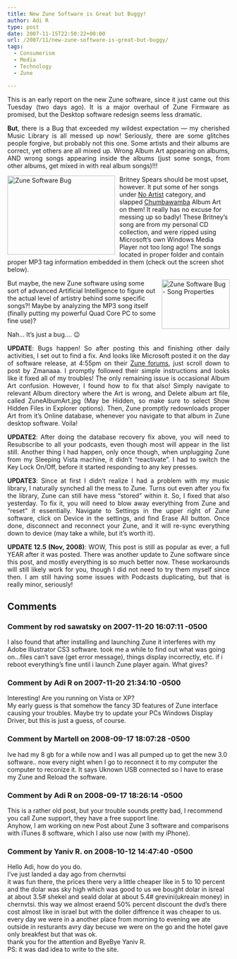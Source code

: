 ```yaml
---
title: New Zune Software is Great but Buggy!
author: Adi R
type: post
date: 2007-11-15T22:50:22+00:00
url: /2007/11/new-zune-software-is-great-but-buggy/
tags:
  - Consumerism
  - Media
  - Technology
  - Zune

---
```

<p align="justify">
  This is an early report on the new Zune software, since it just came out this Tuesday (two days ago). It is a major overhaul of Zune Firmware as promised, but the Desktop software redesign seems less dramatic.
</p>

<p align="justify">
  <strong>But</strong>, there is a Bug that exceeded my wildest expectation &#8212; my cherished Music Library is all messed up now! Seriously, there are some glitches people forgive, but probably not this one. Some artists and their albums are correct, yet others are all mixed up. Wrong Album Art appearing on albums, AND wrong songs appearing inside the albums (just some songs, from other albums, get mixed in with real album songs)!!!
</p>

<a href="http://www.britneyspears.com/" target="_blank"></a><a href="https://i1.wp.com/www.adir1.com//uploads/2007/11/zune-software-bug.jpg" target="_blank"><img style="border-top-width: 0px; border-left-width: 0px; border-bottom-width: 0px; margin: 0px 10px 0px 0px; border-right-width: 0px" height="179" alt="Zune Software Bug" src="https://i0.wp.com/www.adir1.com//uploads/2007/11/zune-software-bug-thumb.jpg?resize=244%2C179" width="244" align="left" border="0" data-recalc-dims="1" /></a>Britney Spears</a> should be most upset, however. It put some of her songs under <u>No Artist</u> category, and slapped <a href="http://www.chumba.com/" target="_blank">Chumbawamba</a> Album Art on them! It really has no excuse for messing up so badly! These Britney&#8217;s song are from my personal CD collection, and were ripped using Microsoft&#8217;s own Windows Media Player not too long ago! The songs located in proper folder and contain proper MP3 tag information embedded in them (check out the screen shot below).

<a href="https://i1.wp.com/www.adir1.com//uploads/2007/11/zune-software-bug-song-properties.jpg" target="_blank"><img id="id" style="border-top-width: 0px; border-left-width: 0px; border-bottom-width: 0px; margin: 0px 0px 0px 10px; border-right-width: 0px" height="112" alt="Zune Software Bug - Song Properties" src="https://i0.wp.com/www.adir1.com//uploads/2007/11/zune-software-bug-song-properties-thumb.jpg?resize=154%2C112" width="154" align="right" border="0" data-recalc-dims="1" /></a> But maybe, the new Zune software using some sort of advanced Artificial Intelligence to figure out the actual level of artistry behind some specific songs?! Maybe by analyzing the MP3 song itself (finally putting my powerful Quad Core PC to some fine use)?

Nah&#8230; It&#8217;s just a bug&#8230;. 😉

<p align="justify">
  <strong>UPDATE</strong>: Bugs happen! So after posting this and finishing other daily activities, I set out to find a fix. And looks like Microsoft posted it on the day of software release, at 4:55pm on their <a title="Scroll down to post by Zmanaaa that explains how to fix this" href="http://forums.zune.net/549/ShowPost.aspx" target="_blank">Zune forums</a>, just scroll down to post by Zmanaaa. I promptly followed their simple instructions and looks like it fixed all of my troubles! The only remaining issue is occasional Album Art confusion. However, I found how to fix that also! Simply navigate to relevant Album directory where the Art is wrong, and Delete album art file, called ZuneAlbumArt.jpg (May be Hidden, so make sure to select Show Hidden Files in Explorer options). Then, Zune promptly redownloads proper Art from it&#8217;s Online database, whenever you navigate to that album in Zune desktop software. Voila!
</p>

<p align="justify">
  <strong>UPDATE2</strong>: After doing the database recovery fix above, you will need to Resubscribe to all your podcasts, even though most will appear in the list still. Another thing I had happen, only once though, when unplugging Zune from my Sleeping Vista machine, it didn&#8217;t &#8220;reactivate&#8221;. I had to switch the Key Lock On/Off, before it started responding to any key presses.
</p>

<p align="justify">
  <strong>UPDATE3</strong>: Since at first I didn&#8217;t realize I had a problem with my music library, I naturally synched all the mess to Zune. Turns out even after you fix the library, Zune can still have mess &#8220;stored&#8221; within it. So, I fixed that also yesterday. To fix it, you will need to blow away everything from Zune and &#8220;reset&#8221; it essentially. Navigate to Settings in the upper right of Zune software, click on Device in the settings, and find Erase All button. Once done, disconnect and reconnect your Zune, and it will re-sync everything down to device (may take a while, but it&#8217;s worth it).
</p>

<p align="justify">
  <strong>UPDATE 12.5 (Nov, 2008)</strong>: WOW, This post is still as popular as ever, a full YEAR after it was posted. There was another update to Zune software since this post, and mostly everything is so much better now. These workarounds will still likely work for you, though I did not need to try them myself since then. I am still having some issues with Podcasts duplicating, but that is really minor, seriously!
</p>

## Comments

### Comment by rod sawatsky on 2007-11-20 16:07:11 -0500
I also found that after installing and launching Zune it interferes with my Adobe Illustrator CS3 software. took me a while to find out what was going on&#8230;files can&#8217;t save (get error message), things display incorrectly, etc. if i reboot everything&#8217;s fine until i launch Zune player again. What gives?

### Comment by Adi R on 2007-11-20 21:34:10 -0500
Interesting! Are you running on Vista or XP?  
My early guess is that somehow the fancy 3D features of Zune interface causing your troubles. Maybe try to update your PCs Windows Display Driver, but this is just a guess, of course.

### Comment by Martell on 2008-09-17 18:07:28 -0500
Ive had my 8 gb for a while now and I was all pumped up to get the new 3.0 software.. now every night when I go to reconnect it to my computer the computer to reconize it. It says Uknown USB connected so I have to erase my Zune and Reload the software.

### Comment by Adi R on 2008-09-17 18:26:14 -0500
This is a rather old post, but your trouble sounds pretty bad, I recommend you call Zune support, they have a free support line.  
Anyhow, I am working on new Post about Zune 3 software and comparisons with iTunes 8 software, which I also use now (with my iPhone).

### Comment by Yaniv R. on 2008-10-12 14:47:40 -0500
Hello Adi, how do you do.  
I&#8217;ve just landed a day ago from chernvtsi  
it was fun there, the prices there very a little cheaper like in 5 to 10 percent and the dolar was sky high which was good to us we bought dolar in isreal at about 3.5# shekel and seald dolar at about 5.4# grevini(ukreain money) in chernvtsi. this way we almost eraend 50% percent discount the dvd&#8217;s there cost almost like in israel but with the doller diffrence it was cheaper to us.  
every day we were in a another place from morning to evening we ate outside in resturants avry day becuse we were on the go and the hotel gave only breakfest but that was ok.  
thank you for the attention and ByeBye Yaniv R.  
PS: it was dad idea to write to the site.